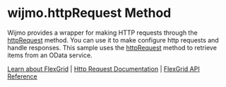 wijmo.httpRequest Method
============================

Wijmo provides a wrapper for making HTTP requests through the [httpRequest](https://www.grapecity.com/wijmo/api/index.html#httprequest) method. You can use it to make configure http requests and handle responses. This sample uses the [httpRequest](https://www.grapecity.com/wijmo/api/index.html#httprequest) method to retrieve items from an OData service.

[Learn about FlexGrid](https://www.grapecity.com/wijmo/flexgrid-javascript-data-grid) | [Http Request Documentation](https://www.grapecity.com/wijmo/docs/Topics/Wijmo/HttpRequest) | [FlexGrid API Reference](https://www.grapecity.com/wijmo/api/classes/wijmo_grid.flexgrid.html)